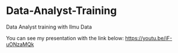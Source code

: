 # Data-Analyst-Training
Data Analyst training with Ilmu Data

You can see my presentation with the link below:
https://youtu.be/iF-uONzaMQk

